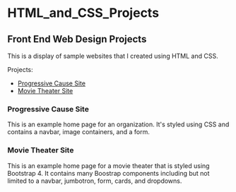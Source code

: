 # HTML_and_CSS_Projects
## Front End Web Design Projects

This is a display of sample websites that I created using HTML and CSS.

Projects:

* [Progressive Cause Site](https://github.com/corpuzrob/HTML_and_CSS_Projects/blob/main/Project/index.html)
* [Movie Theater Site](https://github.com/corpuzrob/HTML_and_CSS_Projects/blob/main/bootstrap4_project/academy_cinemas.html)

### Progressive Cause Site

This is an example home page for an organization.  It's styled using CSS and contains a navbar, image containers, and a form.

### Movie Theater Site

This is an example home page for a movie theater that is styled using Bootstrap 4.  It contains many Boostrap components including but not limited to a navbar, jumbotron, form, cards, and dropdowns.

